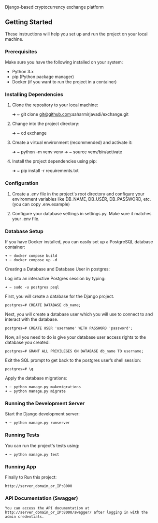 Django-based cryptocurrency exchange platform

## Getting Started

These instructions will help you set up and run the project on your local machine.

### Prerequisites

Make sure you have the following installed on your system:

- Python 3.x
- pip (Python package manager)
- Docker (if you want to run the project in a container)

### Installing Dependencies

1. Clone the repository to your local machine:

    ➜ ~ git clone git@github.com:saharmirjavadi/exchange.git
   

2. Change into the project directory:

    ➜ ~ cd exchange


3. Create a virtual environment (recommended) and activate it:
    
    ➜ ~ python -m venv venv
    ➜ ~ source venv/bin/activate


4. Install the project dependencies using pip:

    ➜ ~ pip install -r requirements.txt


### Configuration

1. Create a .env file in the project's root directory and configure your environment variables like DB_NAME, DB_USER, DB_PASSWORD, etc.(you can copy .env.example)

2. Configure your database settings in settings.py. Make sure it matches your .env file.


### Database Setup

If you have Docker installed, you can easily set up a PostgreSQL database container:

    ➜ ~ docker compose build
    ➜ ~ docker compose up -d


Creating a Database and Database User in postgres:

Log into an interactive Postgres session by typing:

    ➜ ~ sudo -u postgres psql

First, you will create a database for the Django project.

    postgres=# CREATE DATABASE db_name;

Next, you will create a database user which you will use to connect to and interact with the database.

    postgres=# CREATE USER 'username' WITH PASSWORD 'password';

Now, all you need to do is give your database user access rights to the database you created:

    postgres=# GRANT ALL PRIVILEGES ON DATABASE db_name TO username;

Exit the SQL prompt to get back to the postgres user’s shell session:

    postgres=# \q


Apply the database migrations:

    ➜ ~ python manage.py makemigrations
    ➜ ~ python manage.py migrate


### Running the Development Server

Start the Django development server:

    ➜ ~ python manage.py runserver


### Running Tests
You can run the project's tests using:

    ➜ ~ python manage.py test


### Running App
Finally to Run this project:

    http://server_domain_or_IP:8000
    

### API Documentation (Swagger)

    You can access the API documentation at http://server_domain_or_IP:8000/swagger/ after logging in with the admin credentials.